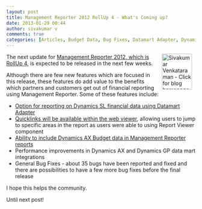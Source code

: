 ```yaml
---
layout: post
title: Management Reporter 2012 RollUp 4 - What's Coming up?
date: 2013-01-29 00:44
author: sivakumar v
comments: true
categories: [Articles, Budget Data, Bug Fixes, Datamart Adapter, Dynamics AX, Dynamics SL, Improvements, Management Reporter 2012, performance, Quicklinks, RollUp, RollUp 4, Sivakumar Venkataraman, Uncategorized]
---
```

<p style="text-align: left;"><a title="Sivakumar Venkataraman - Click for blog homepage"><img src="https://microsofttpd.github.io/assets/0871.sivav.jpg" alt="Sivakumar Venkataraman - Click for blog homepage" width="80" height="95" align="right" border="0" hspace="10" /></a>The next update for <a title="Management Reporter 2012, which is RollUp 4" href="http://blogs.msdn.com/b/dynamicscpm/archive/2013/01/11/what-s-coming-in-management-reporter-2012-ru4.aspx" target="_blank">Management Reporter 2012, which is RollUp 4</a>, is expected to be released in the next few weeks.</p>
<p>Although there are few new features which are focused in this release, these features do add value to the benefits which partners and customers get out of financial reporting using Management Reporter. Some of these features include:</p>
<ul>
<li><a title="Option for reporting on Dynamics SL financial data using Datamart Adapter" href="http://blogs.msdn.com/b/dynamicscpm/archive/2013/01/28/financial-reporting-data-mart-for-dynamics-sl-management-reporter-ru4.aspx" target="_blank">Option for reporting on Dynamics SL financial data using Datamart Adapter</a></li>
<li><a title="Quicklinks will be available within the web viewer" href="http://blogs.msdn.com/b/dynamicscpm/archive/2013/01/25/quick-links-in-management-reporter-web-viewer.aspx" target="_blank">Quicklinks will be available within the web viewer</a>, allowing users to jump to specific areas in the report as users were able to using Report Viewer component</li>
<li><a title="Ability to include Dynamics AX Budget data in Management Reporter reports" href="http://technet.microsoft.com/EN-US/library/jj677328.aspx" target="_blank">Ability to include Dynamics AX Budget data in Management Reporter reports</a></li>
<li>Performance improvements in Dynamics AX and Dynamics GP data mart integrations</li>
<li>General Bug Fixes - about 35 bugs have been reported and fixed and there are possibilities to have a few more bug fixes before the final release</li>
</ul>
<p>I hope this helps the community.</p>
<p>Until next post!</p>
